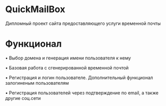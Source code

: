 # QuickMailBox
Дипломный проект сайта предоставляющего услуги временной почты
# Функционал
•	Выбор домена и генерация имени пользователя к нему

•	Базовая работа с сгенерированной временной почтой

•	Регистрация и логин пользователе. Дополнительный функционал залогиненым пользователям

•	Регистрация пользователей через подтверждение по email, а также другие соц.сети


